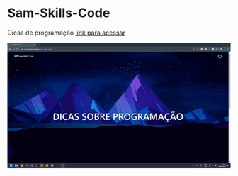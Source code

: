 # Sam-Skills-Code
Dicas de programação 
<a target="_blank" rel="noopener noreferrer" href="https://samuelaraag.github.io/sam-skills-code/">link para acessar</a>

![Alt Text](https://raw.githubusercontent.com/SamuelAraag/sam-skills-code/main/src/assets/screenshot/sam-skills-code-home.gif)